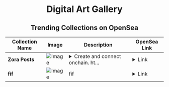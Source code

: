 <div align="center">

# Digital Art Gallery

## Trending Collections on OpenSea

| Collection Name                       | Image                                                                                     | Description                       | OpenSea Link                                                                                          |
|---------------------------------------|-------------------------------------------------------------------------------------------|-----------------------------------|--------------------------------------------------------------------------------------------------------|
| **Zora Posts** | ![Image](https://i.seadn.io/s/raw/files/c9a474b4aeb6bc67e96c8e6d86c37455.jpg?w=500&auto=format?w=200&auto=format) | <details><summary>Create and connect onchain. ht...</summary>Create and connect onchain. https://zora.co</details> | <details><summary>Link</summary>[Zora Posts](https://opensea.io/collection/zora-posts-23494)</details> |
| **fif** | ![Image](https://i.seadn.io/s/raw/files/82b2f32ddaa4175f2894701ed35413da.jpg?w=500&auto=format?w=200&auto=format) | fif | <details><summary>Link</summary>[fif](https://opensea.io/collection/fif-10)</details> |

</div>